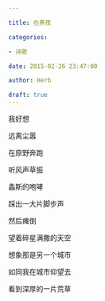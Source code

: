 ```yaml
---

title: 在黑夜

categories:

- 诗歌

date: 2015-02-26 23:47:00

author: Herb

draft: true
---
```


我好想

远离尘嚣

在原野奔跑

听风声草振

螽斯的咆哮

踩出一大片脚步声

然后瘫倒

望着碎星满撒的天空

想象那是另一个城市

如同我在城市仰望去

看到深厚的一片荒草